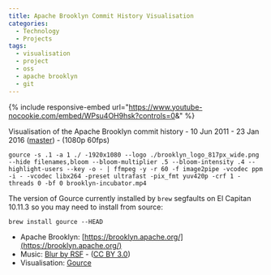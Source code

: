 ```yaml
---
title: Apache Brooklyn Commit History Visualisation
categories:
  - Technology
  - Projects
tags:
  - visualisation
  - project
  - oss
  - apache brooklyn
  - git
---
```


{% include responsive-embed url="https://www.youtube-nocookie.com/embed/WPsu4OH9hsk?controls=0&amp;" %}

Visualisation of the Apache Brooklyn commit history - 10 Jun 2011 - 23 Jan 2016 ([master](https://github.com/apache/incubator-brooklyn/tree/master)) - (1080p 60fps)

```
gource -s .1 -a 1 ./ -1920x1080 --logo ./brooklyn_logo_817px_wide.png --hide filenames,bloom --bloom-multiplier .5 --bloom-intensity .4 --highlight-users --key -o - | ffmpeg -y -r 60 -f image2pipe -vcodec ppm -i - -vcodec libx264 -preset ultrafast -pix_fmt yuv420p -crf 1 -threads 0 -bf 0 brooklyn-incubator.mp4
```

The version of Gource currently installed by `brew` segfaults on El Capitan 10.11.3 so you may need to install from source:

```
brew install gource --HEAD
```

- Apache Brooklyn: [https://brooklyn.apache.org/](https://brooklyn.apache.org/)
- Music: [Blur by RSF](https://soundcloud.com/rsfmu/blur) - ([CC BY 3.0](https://creativecommons.org/licenses/by/3.0/))
- Visualisation: [Gource](https://github.com/acaudwell/Gource)
